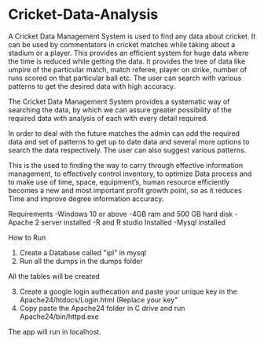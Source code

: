 # Cricket-Data-Analysis

A Cricket Data Management System is used to find any data about cricket. It can
be used by commentators in cricket matches while taking about a stadium or a player.
This provides an efficient system for huge data where the time is reduced while getting
the data. It provides the tree of data like umpire of the particular match, match referee,
player on strike, number of runs scored on that particular ball etc. The user can search
with various patterns to get the desired data with high accuracy.

The Cricket Data Management System provides a systematic way of searching the
data, by which we can assure greater possibility of the required data with analysis of each
with every detail required.

In order to deal with the future matches the admin can add the required data and
set of patterns to get up to date data and several more options to search the data
respectively. The user can also suggest various patterns.

This is the used to finding the way to carry through effective information
management, to effectively control inventory, to optimize Data process and to make use
of time, space, equipment’s, human resource efficiently becomes a new and most
important profit growth point, so as it reduces Time and improve degree information
accuracy.




Requirements 
-Windows 10 or above
-4GB ram and 500 GB hard disk
-Apache 2 server installed 
-R and R studio Installed
-Mysql installed



How to Run

1) Create a Database called "ipl" in mysql
2) Run all the dumps in the dumps folder

All the tables will be created 

3) Create a google login authecation and paste your unique key in the Apache24/htdocs/Login.html (Replace your key"
4) Copy paste the Apache24 folder in C drive and run Apache24/bin/httpd.exe

The app will run in localhost.
